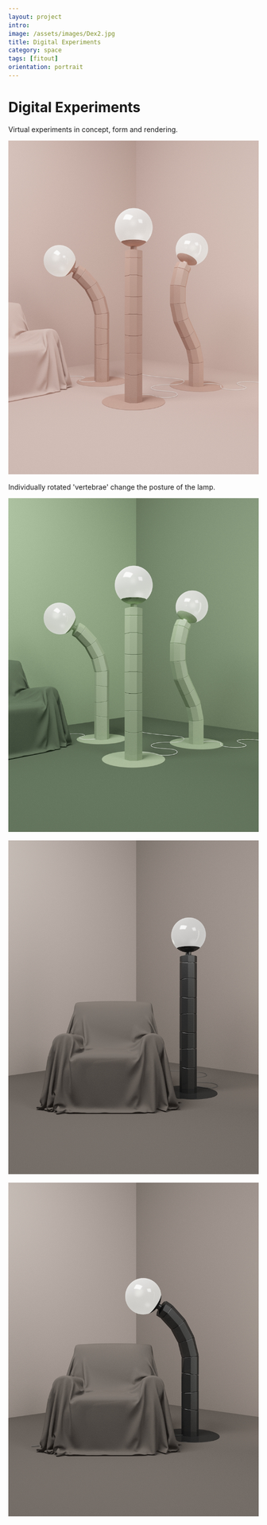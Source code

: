 ```yaml
---
layout: project
intro:  
image: /assets/images/Dex2.jpg
title: Digital Experiments
category: space
tags: [fitout]
orientation: portrait
---
```


# Digital Experiments 

Virtual experiments in concept, form and rendering. 

![](/assets/images/Dex1.jpg)

Individually rotated 'vertebrae' change the posture of the lamp.

![](/assets/images/Dex2.jpg)

![](/assets/images/Dex3.jpg)

![](/assets/images/Dex4.jpg)


